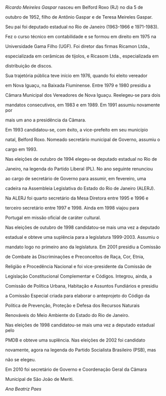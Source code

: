 

*Ricardo Meireles Gaspar* nasceu em Belford Roxo (RJ) no dia 5 de

outubro de 1952, filho de Antônio Gaspar e de Teresa Meireles Gaspar.

Seu pai foi deputado estadual no Rio de Janeiro (1963-1966 e 1971-1983).



Fez o curso técnico em contabilidade e se formou em direito em 1975 na

Universidade Gama Filho (UGF). Foi diretor das firmas Ricamon Ltda.,

especializada em cerâmicas de tijolos, e Ricasom Ltda., especializada em

distribuição de discos.



Sua trajetória pública teve início em 1976, quando foi eleito vereador

em Nova Iguaçu, na Baixada Fluminense. Entre 1979 e 1980 presidiu a

Câmara Municipal dos Vereadores de Nova Iguaçu. Reelegeu-se para dois

mandatos consecutivos, em 1983 e em 1989. Em 1991 assumiu novamente por

mais um ano a presidência da Câmara.



Em 1993 candidatou-se, com êxito, a vice-prefeito em seu município

natal, Belford Roxo. Nomeado secretário municipal de Governo, assumiu o

cargo em 1993.



Nas eleições de outubro de 1994 elegeu-se deputado estadual no Rio de

Janeiro, na legenda do Partido Liberal (PL). No ano seguinte renunciou

ao cargo de secretário de Governo para assumir, em fevereiro, uma

cadeira na Assembleia Legislativa do Estado do Rio de Janeiro (ALERJ).

Na ALERJ foi quarto secretário da Mesa Diretora entre 1995 e 1996 e

terceiro secretário entre 1997 e 1998. Ainda em 1998 viajou para

Portugal em missão oficial de caráter cultural.



Nas eleições de outubro de 1998 candidatou-se mais uma vez a deputado

estadual e obteve uma suplência para a legislatura 1999-2003. Assumiu o

mandato logo no primeiro ano da legislatura. Em 2001 presidiu a Comissão

de Combate às Discriminações e Preconceitos de Raça, Cor, Etnia,

Religião e Procedência Nacional e foi vice-presidente da Comissão de

Legislação Constitucional Complementar e Códigos. Integrou, ainda, a

Comissão de Política Urbana, Habitação e Assuntos Fundiários e presidiu

a Comissão Especial criada para elaborar o anteprojeto do Código da

Política de Prevenção, Proteção e Defesa dos Recursos Naturais

Renováveis do Meio Ambiente do Estado do Rio de Janeiro.



Nas eleições de 1998 candidatou-se mais uma vez a deputado estadual pelo

PMDB e obteve uma suplência. Nas eleições de 2002 foi candidato

novamente, agora na legenda do Partido Socialista Brasileiro (PSB), mas

não se elegeu.



Em 2010 foi secretário de Governo e Coordenação Geral da Câmara

Municipal de São João de Meriti.



*Ana Beatriz Paes*



